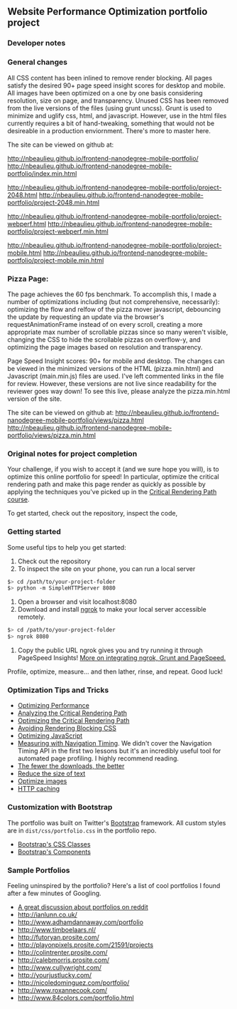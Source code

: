 ## Website Performance Optimization portfolio project

### Developer notes

### General changes

All CSS content has been inlined to remove render blocking.
All pages satisfy the desired 90+ page speed insight scores for desktop and mobile.
All images have been optimized on a one by one basis considering resolution, size on page, and transparency.
Unused CSS has been removed from the live versions of the files (using grunt uncss).
Grunt is used to minimize and uglify css, html, and javascript.  However, use in the html files currently requires a bit of hand-tweaking, something that would not be desireable in a production enviornment.  There's more to master here.

The site can be viewed on github at:

http://nbeaulieu.github.io/frontend-nanodegree-mobile-portfolio/
http://nbeaulieu.github.io/frontend-nanodegree-mobile-portfolio/index.min.html

http://nbeaulieu.github.io/frontend-nanodegree-mobile-portfolio/project-2048.html
http://nbeaulieu.github.io/frontend-nanodegree-mobile-portfolio/project-2048.min.html

http://nbeaulieu.github.io/frontend-nanodegree-mobile-portfolio/project-webperf.html
http://nbeaulieu.github.io/frontend-nanodegree-mobile-portfolio/project-webperf.min.html

http://nbeaulieu.github.io/frontend-nanodegree-mobile-portfolio/project-mobile.html
http://nbeaulieu.github.io/frontend-nanodegree-mobile-portfolio/project-mobile.min.html

### Pizza Page:

The page achieves the 60 fps benchmark.  To accomplish this, I made a number of optimizations including (but not comprehensive, necessarily): optimizing the flow and relfow of the pizza mover javascript, debouncing the update by requesting an update via the browser's requestAnimationFrame instead of on every scroll, creating a more appropriate max number of scrollable pizzas since so many weren't visible, changing the CSS to hide the scrollable pizzas on overflow-y, and optimizing the page images based on resolution and transparency.

Page Speed Insight scores: 90+ for mobile and desktop.  The changes can be viewed in the minimized versions of the HTML (pizza.min.html) and Javascript (main.min.js) files are used.  I've left commented links in the file for review.  However, these versions are not live since readability for the reviewer goes way down!  To see this live, please analyze the pizza.min.html version of the site.

The site can be viewed on github at:
http://nbeaulieu.github.io/frontend-nanodegree-mobile-portfolio/views/pizza.html
http://nbeaulieu.github.io/frontend-nanodegree-mobile-portfolio/views/pizza.min.html

### Original notes for project completion

Your challenge, if you wish to accept it (and we sure hope you will), is to optimize this online portfolio for speed! In particular, optimize the critical rendering path and make this page render as quickly as possible by applying the techniques you've picked up in the [Critical Rendering Path course](https://www.udacity.com/course/ud884).

To get started, check out the repository, inspect the code,

### Getting started

Some useful tips to help you get started:

1. Check out the repository
1. To inspect the site on your phone, you can run a local server

  ```bash
  $> cd /path/to/your-project-folder
  $> python -m SimpleHTTPServer 8080
  ```

1. Open a browser and visit localhost:8080
1. Download and install [ngrok](https://ngrok.com/) to make your local server accessible remotely.

  ``` bash
  $> cd /path/to/your-project-folder
  $> ngrok 8080
  ```

1. Copy the public URL ngrok gives you and try running it through PageSpeed Insights! [More on integrating ngrok, Grunt and PageSpeed.](http://www.jamescryer.com/2014/06/12/grunt-pagespeed-and-ngrok-locally-testing/)

Profile, optimize, measure... and then lather, rinse, and repeat. Good luck!

### Optimization Tips and Tricks
* [Optimizing Performance](https://developers.google.com/web/fundamentals/performance/ "web performance")
* [Analyzing the Critical Rendering Path](https://developers.google.com/web/fundamentals/performance/critical-rendering-path/analyzing-crp.html "analyzing crp")
* [Optimizing the Critical Rendering Path](https://developers.google.com/web/fundamentals/performance/critical-rendering-path/optimizing-critical-rendering-path.html "optimize the crp!")
* [Avoiding Rendering Blocking CSS](https://developers.google.com/web/fundamentals/performance/critical-rendering-path/render-blocking-css.html "render blocking css")
* [Optimizing JavaScript](https://developers.google.com/web/fundamentals/performance/critical-rendering-path/adding-interactivity-with-javascript.html "javascript")
* [Measuring with Navigation Timing](https://developers.google.com/web/fundamentals/performance/critical-rendering-path/measure-crp.html "nav timing api"). We didn't cover the Navigation Timing API in the first two lessons but it's an incredibly useful tool for automated page profiling. I highly recommend reading.
* <a href="https://developers.google.com/web/fundamentals/performance/optimizing-content-efficiency/eliminate-downloads.html">The fewer the downloads, the better</a>
* <a href="https://developers.google.com/web/fundamentals/performance/optimizing-content-efficiency/optimize-encoding-and-transfer.html">Reduce the size of text</a>
* <a href="https://developers.google.com/web/fundamentals/performance/optimizing-content-efficiency/image-optimization.html">Optimize images</a>
* <a href="https://developers.google.com/web/fundamentals/performance/optimizing-content-efficiency/http-caching.html">HTTP caching</a>

### Customization with Bootstrap
The portfolio was built on Twitter's <a href="http://getbootstrap.com/">Bootstrap</a> framework. All custom styles are in `dist/css/portfolio.css` in the portfolio repo.

* <a href="http://getbootstrap.com/css/">Bootstrap's CSS Classes</a>
* <a href="http://getbootstrap.com/components/">Bootstrap's Components</a>

### Sample Portfolios

Feeling uninspired by the portfolio? Here's a list of cool portfolios I found after a few minutes of Googling.

* <a href="http://www.reddit.com/r/webdev/comments/280qkr/would_anybody_like_to_post_their_portfolio_site/">A great discussion about portfolios on reddit</a>
* <a href="http://ianlunn.co.uk/">http://ianlunn.co.uk/</a>
* <a href="http://www.adhamdannaway.com/portfolio">http://www.adhamdannaway.com/portfolio</a>
* <a href="http://www.timboelaars.nl/">http://www.timboelaars.nl/</a>
* <a href="http://futoryan.prosite.com/">http://futoryan.prosite.com/</a>
* <a href="http://playonpixels.prosite.com/21591/projects">http://playonpixels.prosite.com/21591/projects</a>
* <a href="http://colintrenter.prosite.com/">http://colintrenter.prosite.com/</a>
* <a href="http://calebmorris.prosite.com/">http://calebmorris.prosite.com/</a>
* <a href="http://www.cullywright.com/">http://www.cullywright.com/</a>
* <a href="http://yourjustlucky.com/">http://yourjustlucky.com/</a>
* <a href="http://nicoledominguez.com/portfolio/">http://nicoledominguez.com/portfolio/</a>
* <a href="http://www.roxannecook.com/">http://www.roxannecook.com/</a>
* <a href="http://www.84colors.com/portfolio.html">http://www.84colors.com/portfolio.html</a>
